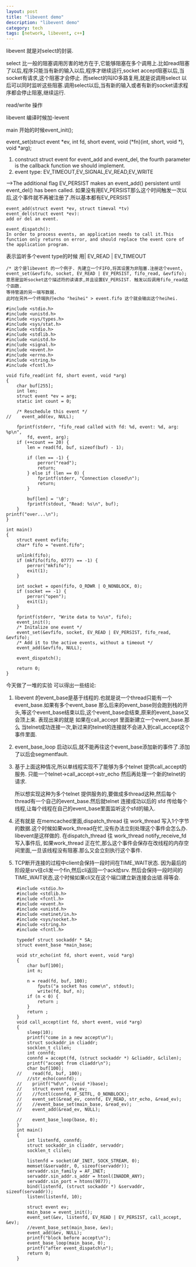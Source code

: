 ```yaml
---
layout: post
title: "libevent demo"
description: "libevent demo"
category: tech
tags: [network, libevent, c++]
---
```


libevent 就是对select的封装.

select 比一般的阻塞调用厉害的地方在于,它能够阻塞在多个调用上.比如read阻塞了以后,程序只能当有新的输入以后,程序才继续运行,socket accept阻塞以后,当socket有请求,这个阻塞才会停止. 而select的叫IO多路复用,就是说调用select 以后可以同时监听这些阻塞.调用select以后,当有新的输入或者有新的socket请求程序都会停止阻塞,继续运行.

read/write 操作

libevent 编译时候加-levent

main 开始的时候event_init();

event_set(struct event *ev, int fd, short event, void (*fn)(int, short, void *), void *arg);

1. construct struct event for event_add and event_del, the fourth parameter is the callback function we should implement.
2. event type: EV_TIMEOUT,EV_SIGNAL,EV_READ,EV_WRITE

-->The additional flag EV_PERSIST makes an event_add() persistent until event_del() has been called.
如果没有用EV_PERSIST那么这个时间触发一次以后,这个事件就不再被注册了.所以基本都有EV_PERSIST

    event_add(struct event *ev, struct timeval *tv)
    event_del(struct event *ev):
    add or del an event.

    event_dispatch():
    In order to process events, an application needs to call it.This function only returns on error, and should replace the event core of the application program.

表示监听多个event type的时候 用| EV_READ | EV_TIMEOUT      

    /* 这个是libevent 的一个例子. 先建立一个FIFO,将其设置为非阻塞.注册这个event,
    event_set(&evfifo, socket, EV_READ | EV_PERSIST, fifo_read, &evfifo);
    意思是监听socket这个描述符的读请求,并且设置EV_PERSIST. 触发以后调用fifo_read这个函数.
    等待管道的另一端写数据.
    此时在另外一个终端执行echo "heihei" > event.fifo 这个就会输出这个heihei.
    
    #include <stdio.h>
    #include <unistd.h>
    #include <sys/types.h>
    #include <sys/stat.h>
    #include <stdio.h>
    #include <stdlib.h>
    #include <unistd.h>
    #include <signal.h>
    #include <event.h>
    #include <errno.h>
    #include <string.h>
    #include <fcntl.h>
    
    void fifo_read(int fd, short event, void *arg)
    {
        char buf[255];
        int len;
        struct event *ev = arg;
        static int count = 0;
    
        /* Reschedule this event */
    //    event_add(ev, NULL);
    
        fprintf(stderr, "fifo_read called with fd: %d, event: %d, arg: %p\n",
            fd, event, arg);
        if (++count == 20) {
            len = read(fd, buf, sizeof(buf) - 1);
    
            if (len == -1) {
                perror("read");
                return;
            } else if (len == 0) {
                fprintf(stderr, "Connection closed\n");
                return;
            }
    
            buf[len] = '\0';
            fprintf(stdout, "Read: %s\n", buf);
        }
    printf("over...\n");
    }
    
    int main()
    {
        struct event evfifo;
        char* fifo = "event.fifo";
    
        unlink(fifo);
        if (mkfifo(fifo, 0777) == -1) {
            perror("mkfifo");
            exit(1);
        }
    
        int socket = open(fifo, O_RDWR | O_NONBLOCK, 0);
        if (socket == -1) {
            perror("open");
            exit(1);
        }
    
        fprintf(stderr, "Write data to %s\n", fifo);
        event_init();
        /* Initalize one event */
        event_set(&evfifo, socket, EV_READ | EV_PERSIST, fifo_read, &evfifo);
        /* Add it to the active events, without a timeout */
        event_add(&evfifo, NULL);
    
        event_dispatch();
    
        return 0;
    }

今天做了一堆的实验 可以得出一些结论:

1. libevent 的event_base是基于线程的.也就是说一个thread只能有一个event_base.如果有多个event_base 那么后来的event_base则会跑到栈的开头,等这个event_base结束以后,这个event_base会结束,原来的event_base又会顶上来. 表现出来的就是 如果在call_accept 里面新建立一个event_base.那么 当telnet成功连接一次,新过来的telnet的连接就不会进入到call_accept这个事件里面. 

2. event_base_loop 启动以后,就不能再往这个event_base添加新的事件了.添加了以后会segmentfault.

3. 基于上面这种情况,所以单线程实现不了能够为多个telnet 提供call_accept的服务. 只能一个telnet->call_accept->str_echo 然后再处理一个新的telnet的请求.

    所以想实现这种为多个telnet 提供服务的,要做成多thread这种,然后每个thread有一个自己的event_base.然后就telnet 连接成功以后的 sfd 传给每个线程,让每个线程在自己的event_base里面监听这个sfd的输入.

4. 还有就是 在memcached里面,dispatch_thread 往 work_thread 写入1个字节的数据.这个时候如果work_thread在忙,没有办法立刻处理这个事件会怎么办. libevent是这样做的. 在dispatch_thread 往 work_thread notify_receive_fd 写入事件后, 如果work_thread 正在忙,那么这个事件会保存在改线程的内存空间里面,一旦该线程没有阻塞.那么又会立刻执行这个事件.

5. TCP断开连接的过程中client会保持一段时间在TIME_WAIT状态. 因为最后的阶段是srv往cli发一个fin,然后cli返回一个ack给srv. 然后会保持一段时间的TIME_WAIT状态,这个时候如果cli又在这个端口建立新连接会出错.得等会.

```
    #include <stdio.h>
    #include <stdlib.h>
    #include <fcntl.h>
    #include <event.h>
    #include <unistd.h>
    #include <netinet/in.h>
    #include <sys/socket.h>
    #include <string.h>
    #include <fcntl.h>
    
    typedef struct sockaddr * SA;
    struct event_base *main_base;
    
    void str_echo(int fd, short event, void *arg)
    {
        char buf[100];
        int n;
    
        n = read(fd, buf, 100);
            fputs("a socket has come\n", stdout);
            write(fd, buf, n);
        if (n < 0) {
            return ;
        }
        return ;
    }
    void call_accept(int fd, short event, void *arg)
    {
        sleep(10);
        printf("come in a new accept\n");
        struct sockaddr_in cliaddr;
        socklen_t clilen;
        int connfd;
        connfd = accept(fd, (struct sockaddr *) &cliaddr, &clilen);
        printf("accept from cliaddr\n");
        char buf[100];
    //    read(fd, buf, 100);
        //str_echo(connfd);
    //    printf("%d\n", (void *)base);
    //    struct event read_ev;
    //    //fcntl(connfd, F_SETFL, O_NONBLOCK);
    //    event_set(&read_ev, connfd, EV_READ, str_echo, &read_ev);
    //    //event_base_set(main_base, &read_ev);
    //    event_add(&read_ev, NULL);
    
    //    event_base_loop(base, 0);
    }
    int main()
    {
        int listenfd, connfd;
        struct sockaddr_in cliaddr, servaddr;
        socklen_t clilen;
    
        listenfd = socket(AF_INET, SOCK_STREAM, 0);
        memset(&servaddr, 0, sizeof(servaddr));
        servaddr.sin_family = AF_INET;
        servaddr.sin_addr.s_addr = htonl(INADDR_ANY);
        servaddr.sin_port = htons(9877);
        bind(listenfd, (struct sockaddr *) &servaddr, sizeof(servaddr));
        listen(listenfd, 10);
    
        struct event ev;
        main_base = event_init();
        event_set(&ev, listenfd, EV_READ | EV_PERSIST, call_accept, &ev);
        //event_base_set(main_base, &ev);
        event_add(&ev, NULL);
        printf("block before accept\n");
        event_base_loop(main_base, 0);    
        printf("after event_dispatch\n");
        return 0;
    }

```

